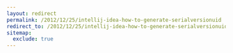 ```yaml
---
layout: redirect
permalink: /2012/12/25/intellij-idea-how-to-generate-serialversionuid
redirect_to: /2012/12/25/intellij-idea-how-to-generate-serialversionuid/
sitemap:
  exclude: true
---
```

